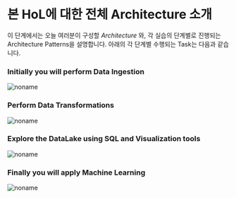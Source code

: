 # 본 HoL에 대한 전체 Architecture 소개

이 단계에서는 오늘 여러분이 구성할 *Architecture* 와, 각 실습의 단계별로 진행되는 Architecture Patterns을 설명합니다.
아래의 각 단계별 수행되는 Task는 다음과 같습니다.

### Initially you will perform Data Ingestion
![noname](./images/1-1)

### Perform Data Transformations
![noname](./images/1-2)

### Explore the DataLake using SQL and Visualization tools
![noname](./images/1-3)

### Finally you will apply Machine Learning
![noname](./images/1-4)
